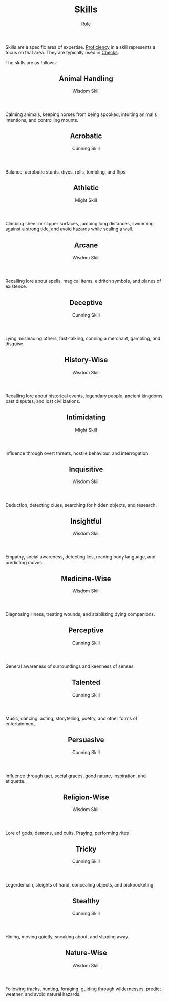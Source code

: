 <header>

# Skills

<p class="subheading">Rule</p>

</header>

Skills are a specific area of expertise. [Proficiency](pages/rules/proficiency.md) in a skill represents a focus on that area. They are typically used in [Checks](pages/rules/rolling/checks.md).

The skills are as follows:

<section class="small summaries">

<section class="summary">

<header>

## Animal Handling

Wisdom Skill

</header>

Calming animals, keeping horses from being spooked, intuiting animal's intentions, and controlling mounts.

</section>

<section class="summary">

<header>

## Acrobatic

Cunning Skill

</header>

Balance, acrobatic stunts, dives, rolls, tumbling, and flips.

</section>

<section class="summary">

<header>

##  Athletic

Might Skill

</header>

Climbing sheer or slipper surfaces, jumping long distances, swimming against a strong tide, and avoid hazards while scaling a wall.

</section>

<section class="summary">

<header>

## Arcane

Wisdom Skill

</header>

Recalling lore about spells, magical items, eldritch symbols, and planes of existence.

</section>

<section class="summary">

<header>

## Deceptive

Cunning Skill

</header>

Lying, misleading others, fast-talking, conning a merchant, gambling, and disguise.

</section>

<section class="summary">

<header>

## History-Wise

Wisdom Skill

</header>

Recalling lore about historical events, legendary people, ancient kingdoms, past disputes, and lost civilizations.

</section>

<section class="summary">

<header>

## Intimidating

Might Skill

</header>

Influence through overt threats, hostile behaviour, and interrogation.

</section>

<section class="summary">

<header>

## Inquisitive

Wisdom Skill

</header>

Deduction, detecting clues, searching for hidden objects, and research.

</section>

<section class="summary">

<header>

## Insightful

Wisdom Skill

</header>

Empathy, social awareness, detecting lies, reading body language, and predicting moves.

</section>

<section class="summary">

<header>

## Medicine-Wise

Wisdom Skill

</header>

Diagnosing illness, treating wounds, and stabilizing dying companions.

</section>

<section class="summary">

<header>

## Perceptive

Cunning Skill

</header>

General awareness of surroundings and keenness of senses.

</section>

<section class="summary">

<header>

## Talented

Cunning Skill

</header>

Music, dancing, acting, storytelling, poetry, and other forms of entertainment.

</section>

<section class="summary">

<header>

## Persuasive

Cunning Skill

</header>

Influence through tact, social graces, good nature, inspiration, and etiquette.

</section>

<section class="summary">

<header>

## Religion-Wise

Wisdom Skill

</header>

Lore of gods, demons, and cults. Praying, performing rites

</section>

<section class="summary">

<header>

## Tricky

Cunning Skill

</header>

Legerdemain, sleights of hand, concealing objects, and pickpocketing.

</section>

<section class="summary">

<header>

## Stealthy

Cunning Skill

</header>

Hiding, moving quietly, sneaking about, and slipping away.

</section>

<section class="summary">

<header>

## Nature-Wise

Wisdom Skill

</header>

Following tracks, hunting, foraging, guiding through wildernesses, predict weather, and avoid natural hazards.

</section>
</section>
